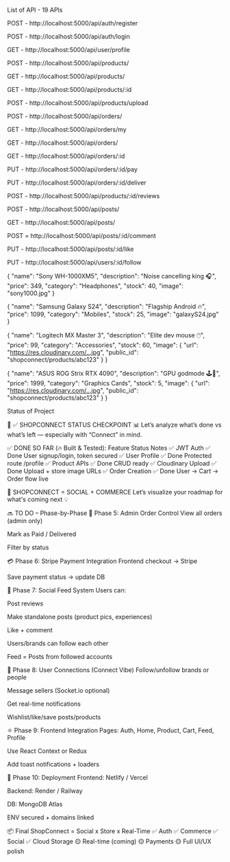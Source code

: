 List of API - 19 APIs

POST - http://localhost:5000/api/auth/register

POST - http://localhost:5000/api/auth/login

GET - http://localhost:5000/api/user/profile

POST - http://localhost:5000/api/products/

GET - http://localhost:5000/api/products/

GET - http://localhost:5000/api/products/:id

POST - http://localhost:5000/api/products/upload

POST - http://localhost:5000/api/orders/

GET - http://localhost:5000/api/orders/my

GET - http://localhost:5000/api/orders/

GET - http://localhost:5000/api/orders/:id

PUT - http://localhost:5000/api/orders/:id/pay

PUT - http://localhost:5000/api/orders/:id/deliver

POST - http://localhost:5000/api/products/:id/reviews

POST - http://localhost:5000/api/posts/

GET - http://localhost:5000/api/posts/

POST = http://localhost:5000/api/posts/:id/comment

PUT - http://localhost:5000/api/posts/:id/like

PUT - http://localhost:5000/api/users/:id/follow



{
  "name": "Sony WH-1000XM5",
  "description": "Noise cancelling king 🎧",
  "price": 349,
  "category": "Headphones",
  "stock": 40,
  "image": "sony1000.jpg"
}


{
  "name": "Samsung Galaxy S24",
  "description": "Flagship Android 🔥",
  "price": 1099,
  "category": "Mobiles",
  "stock": 25,
  "image": "galaxyS24.jpg"
}


{
  "name": "Logitech MX Master 3",
  "description": "Elite dev mouse 🖱️",
  "price": 99,
  "category": "Accessories",
  "stock": 60,
  "image": {
    "url": "https://res.cloudinary.com/...jpg",
    "public_id": "shopconnect/products/abc123"
  }
}


{
  "name": "ASUS ROG Strix RTX 4090",
  "description": "GPU godmode 🕹️💪",
  "price": 1999,
  "category": "Graphics Cards",
  "stock": 5,
  "image": {
    "url": "https://res.cloudinary.com/...jpg",
    "public_id": "shopconnect/products/abc123"
  }
}

Status of Project


🧾 ✅ SHOPCONNECT STATUS CHECKPOINT 📊
Let’s analyze what’s done vs what’s left — especially with “Connect” in mind.

✅ DONE SO FAR (🔥 Built & Tested):
Feature	Status	Notes
✅ JWT Auth	✅ Done	User signup/login, token secured
✅ User Profile	✅ Done	Protected route /profile
✅ Product APIs	✅ Done	CRUD ready
✅ Cloudinary Upload	✅ Done	Upload + store image URLs
✅ Order Creation	✅ Done	User → Cart → Order flow live

🔗 SHOPCONNECT = SOCIAL + COMMERCE
Let’s visualize your roadmap for what's coming next 💡

🔜 TO DO – Phase-by-Phase
🔐 Phase 5: Admin Order Control
View all orders (admin only)

Mark as Paid / Delivered

Filter by status

💳 Phase 6: Stripe Payment Integration
Frontend checkout → Stripe

Save payment status → update DB

💬 Phase 7: Social Feed System
Users can:

Post reviews

Make standalone posts (product pics, experiences)

Like + comment

Users/brands can follow each other

Feed = Posts from followed accounts

👥 Phase 8: User Connections (Connect Vibe)
Follow/unfollow brands or people

Message sellers (Socket.io optional)

Get real-time notifications

Wishlist/like/save posts/products

⚛️ Phase 9: Frontend Integration
Pages: Auth, Home, Product, Cart, Feed, Profile

Use React Context or Redux

Add toast notifications + loaders

🚀 Phase 10: Deployment
Frontend: Netlify / Vercel

Backend: Render / Railway

DB: MongoDB Atlas

ENV secured + domains linked

📦 Final ShopConnect = Social x Store x Real-Time
✅ Auth
✅ Commerce
✅ Social
✅ Cloud Storage
🟡 Real-time (coming)
🟡 Payments
🟡 Full UI/UX polish

